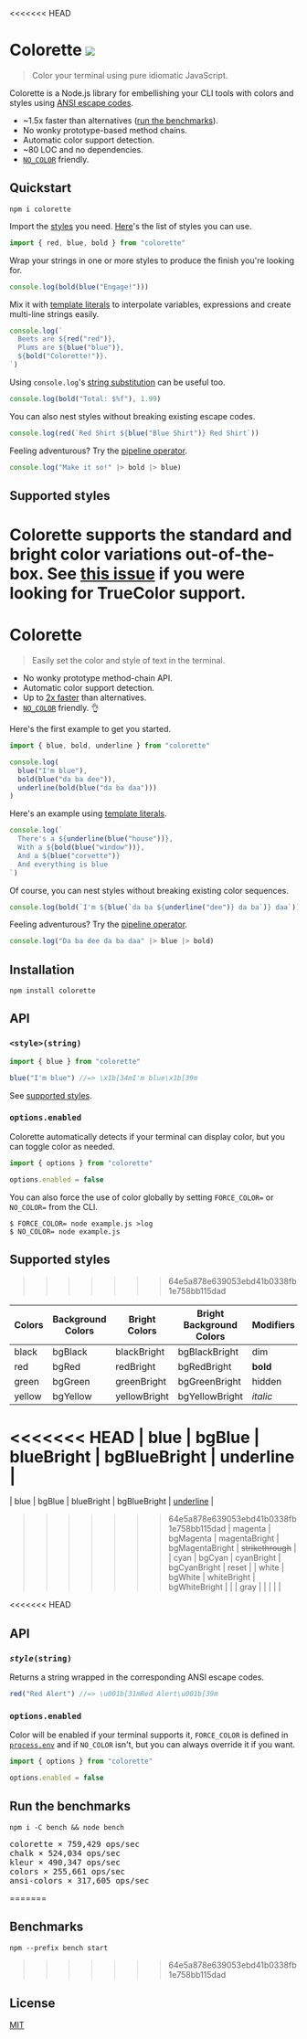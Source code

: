 <<<<<<< HEAD
# Colorette [![](https://img.shields.io/npm/v/colorette.svg?label=&color=2a64e6)](https://www.npmjs.org/package/colorette)

> Color your terminal using pure idiomatic JavaScript.

Colorette is a Node.js library for embellishing your CLI tools with colors and styles using [ANSI escape codes](https://en.wikipedia.org/wiki/ANSI_escape_code).

- ~1.5x faster than alternatives ([run the benchmarks](#run-the-benchmarks)).
- No wonky prototype-based method chains.
- Automatic color support detection.
- ~80 LOC and no dependencies.
- [`NO_COLOR`](https://no-color.org) friendly.

## Quickstart

```console
npm i colorette
```

Import the [styles](#styles) you need. [Here](#supported-styles)'s the list of styles you can use.

```js
import { red, blue, bold } from "colorette"
```

Wrap your strings in one or more styles to produce the finish you're looking for.

```js
console.log(bold(blue("Engage!")))
```

Mix it with [template literals](https://developer.mozilla.org/en-US/docs/Web/JavaScript/Reference/Template_literals) to interpolate variables, expressions and create multi-line strings easily.

```js
console.log(`
  Beets are ${red("red")},
  Plums are ${blue("blue")},
  ${bold("Colorette!")}.
`)
```

Using `console.log`'s [string substitution](https://nodejs.org/api/console.html#console_console_log_data_args) can be useful too.

```js
console.log(bold("Total: $%f"), 1.99)
```

You can also nest styles without breaking existing escape codes.

```js
console.log(red(`Red Shirt ${blue("Blue Shirt")} Red Shirt`))
```

Feeling adventurous? Try the [pipeline operator](https://github.com/tc39/proposal-pipeline-operator).

```js
console.log("Make it so!" |> bold |> blue)
```

## Supported styles

Colorette supports the standard and bright color variations out-of-the-box. See [this issue](https://github.com/jorgebucaran/colorette/issues/27) if you were looking for TrueColor support.
=======
# Colorette

> Easily set the color and style of text in the terminal.

- No wonky prototype method-chain API.
- Automatic color support detection.
- Up to [2x faster](#benchmarks) than alternatives.
- [`NO_COLOR`](https://no-color.org) friendly. 👌

Here's the first example to get you started.

```js
import { blue, bold, underline } from "colorette"

console.log(
  blue("I'm blue"),
  bold(blue("da ba dee")),
  underline(bold(blue("da ba daa")))
)
```

Here's an example using [template literals](https://developer.mozilla.org/en-US/docs/Web/JavaScript/Reference/Template_literals).

```js
console.log(`
  There's a ${underline(blue("house"))},
  With a ${bold(blue("window"))},
  And a ${blue("corvette")}
  And everything is blue
`)
```

Of course, you can nest styles without breaking existing color sequences.

```js
console.log(bold(`I'm ${blue(`da ba ${underline("dee")} da ba`)} daa`))
```

Feeling adventurous? Try the [pipeline operator](https://github.com/tc39/proposal-pipeline-operator).

```js
console.log("Da ba dee da ba daa" |> blue |> bold)
```

## Installation

```console
npm install colorette
```

## API

### `<style>(string)`

```js
import { blue } from "colorette"

blue("I'm blue") //=> \x1b[34mI'm blue\x1b[39m
```

See [supported styles]().

### `options.enabled`

Colorette automatically detects if your terminal can display color, but you can toggle color as needed.

```js
import { options } from "colorette"

options.enabled = false
```

You can also force the use of color globally by setting `FORCE_COLOR=` or `NO_COLOR=` from the CLI.

```console
$ FORCE_COLOR= node example.js >log
$ NO_COLOR= node example.js
```

## Supported styles
>>>>>>> 64e5a878e639053ebd41b0338fb1e758bb115dad

| Colors  | Background Colors | Bright Colors | Bright Background Colors | Modifiers         |
| ------- | ----------------- | ------------- | ------------------------ | ----------------- |
| black   | bgBlack           | blackBright   | bgBlackBright            | dim               |
| red     | bgRed             | redBright     | bgRedBright              | **bold**          |
| green   | bgGreen           | greenBright   | bgGreenBright            | hidden            |
| yellow  | bgYellow          | yellowBright  | bgYellowBright           | _italic_          |
<<<<<<< HEAD
| blue    | bgBlue            | blueBright    | bgBlueBright             | underline         |
=======
| blue    | bgBlue            | blueBright    | bgBlueBright             | <u>underline</u>  |
>>>>>>> 64e5a878e639053ebd41b0338fb1e758bb115dad
| magenta | bgMagenta         | magentaBright | bgMagentaBright          | ~~strikethrough~~ |
| cyan    | bgCyan            | cyanBright    | bgCyanBright             | reset             |
| white   | bgWhite           | whiteBright   | bgWhiteBright            |                   |
| gray    |                   |               |                          |                   |

<<<<<<< HEAD
## API

### <code><i>style</i>(string)</code>

Returns a string wrapped in the corresponding ANSI escape codes.

```js
red("Red Alert") //=> \u001b[31mRed Alert\u001b[39m
```

### `options.enabled`

Color will be enabled if your terminal supports it, `FORCE_COLOR` is defined in [`process.env`](https://nodejs.org/dist/latest-v8.x/docs/api/process.html#process_process_env) and if `NO_COLOR` isn't, but you can always override it if you want.

```js
import { options } from "colorette"

options.enabled = false
```

## Run the benchmarks

```
npm i -C bench && node bench
```

<pre>
colorette × 759,429 ops/sec
chalk × 524,034 ops/sec
kleur × 490,347 ops/sec
colors × 255,661 ops/sec
ansi-colors × 317,605 ops/sec
</pre>

=======
## Benchmarks

```console
npm --prefix bench start
```

>>>>>>> 64e5a878e639053ebd41b0338fb1e758bb115dad
## License

[MIT](LICENSE.md)
